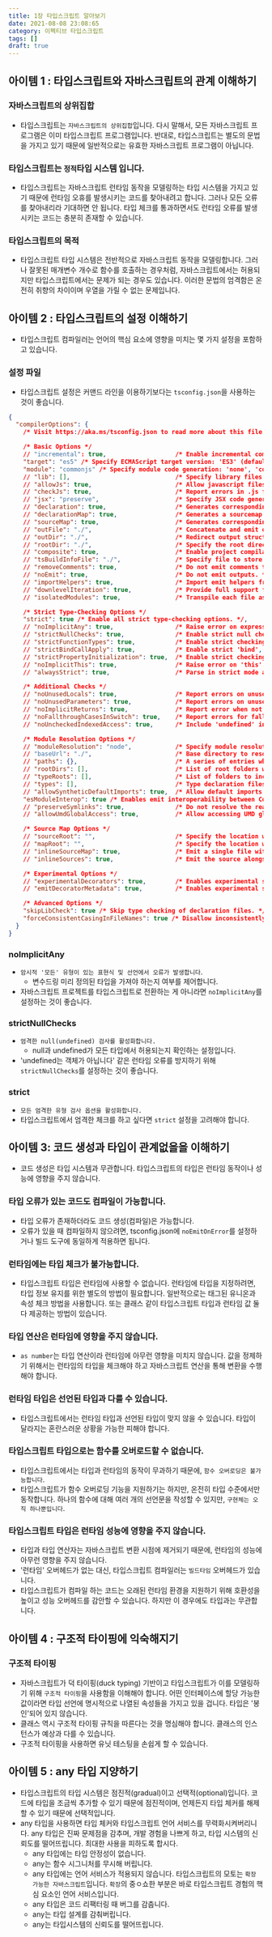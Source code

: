 ```yaml
---
title: 1장 타입스크립트 알아보기
date: 2021-08-08 23:08:65
category: 이펙티브 타입스크립트
tags: []
draft: true
---
```


## 아이템 1 : 타입스크립트와 자바스크립트의 관계 이해하기

### 자바스크립트의 상위집합

- 타입스크립트는 `자바스크립트의 상위집합`입니다. 다시 말해서, 모든 자바스크립트 프로그램은 이미 타입스크립트 프로그램입니다. 반대로, 타입스크립트는 별도의 문법을 가지고 있기 때문에 일반적으로는 유효한 자바스크립트 프로그램이 아닙니다.

### 타입스크립트는 `정적`타입 시스템 입니다.

- 타입스크립트는 자바스크립트 런타임 동작을 모델링하는 타입 시스템을 가지고 있기 때문에 런타임 오휴를 발생시키는 코드를 찾아내려고 합니다. 그러나 모든 오류를 찾아내리라 기대하면 안 됩니다. 타입 체크를 통과하면서도 런타임 오류를 발생시키는 코드는 충분히 존재할 수 있습니다.

### 타입스크립트의 목적

- 타입스크립트 타입 시스템은 전반적으로 자바스크립트 동작을 모델링합니다. 그러나 잘못된 매개변수 개수로 함수를 호출하는 경우처럼, 자바스크립트에서는 허용되지만 타입스크립트에서는 문제가 되는 경우도 있습니다. 이러한 문법의 엄격함은 온전히 취향의 차이이며 우열을 가릴 수 없는 문제입니다.

## 아이템 2 : 타입스크립트의 설정 이해하기

- 타입스크립트 컴파일러는 언어의 핵심 요소에 영향을 미치는 몇 가지 설정을 포함하고 있습니다.

### 설정 파일

- 타입스크립트 설정은 커맨드 라인을 이용하기보다는 `tsconfig.json`을 사용하는 것이 좋습니다.

```json
{
  "compilerOptions": {
    /* Visit https://aka.ms/tsconfig.json to read more about this file */

    /* Basic Options */
    // "incremental": true,                   /* Enable incremental compilation */
    "target": "es5" /* Specify ECMAScript target version: 'ES3' (default), 'ES5', 'ES2015', 'ES2016', 'ES2017', 'ES2018', 'ES2019', 'ES2020', or 'ESNEXT'. */,
    "module": "commonjs" /* Specify module code generation: 'none', 'commonjs', 'amd', 'system', 'umd', 'es2015', 'es2020', or 'ESNext'. */,
    // "lib": [],                             /* Specify library files to be included in the compilation. */
    // "allowJs": true,                       /* Allow javascript files to be compiled. */
    // "checkJs": true,                       /* Report errors in .js files. */
    // "jsx": "preserve",                     /* Specify JSX code generation: 'preserve', 'react-native', or 'react'. */
    // "declaration": true,                   /* Generates corresponding '.d.ts' file. */
    // "declarationMap": true,                /* Generates a sourcemap for each corresponding '.d.ts' file. */
    // "sourceMap": true,                     /* Generates corresponding '.map' file. */
    // "outFile": "./",                       /* Concatenate and emit output to single file. */
    // "outDir": "./",                        /* Redirect output structure to the directory. */
    // "rootDir": "./",                       /* Specify the root directory of input files. Use to control the output directory structure with --outDir. */
    // "composite": true,                     /* Enable project compilation */
    // "tsBuildInfoFile": "./",               /* Specify file to store incremental compilation information */
    // "removeComments": true,                /* Do not emit comments to output. */
    // "noEmit": true,                        /* Do not emit outputs. */
    // "importHelpers": true,                 /* Import emit helpers from 'tslib'. */
    // "downlevelIteration": true,            /* Provide full support for iterables in 'for-of', spread, and destructuring when targeting 'ES5' or 'ES3'. */
    // "isolatedModules": true,               /* Transpile each file as a separate module (similar to 'ts.transpileModule'). */

    /* Strict Type-Checking Options */
    "strict": true /* Enable all strict type-checking options. */,
    // "noImplicitAny": true,                 /* Raise error on expressions and declarations with an implied 'any' type. */
    // "strictNullChecks": true,              /* Enable strict null checks. */
    // "strictFunctionTypes": true,           /* Enable strict checking of function types. */
    // "strictBindCallApply": true,           /* Enable strict 'bind', 'call', and 'apply' methods on functions. */
    // "strictPropertyInitialization": true,  /* Enable strict checking of property initialization in classes. */
    // "noImplicitThis": true,                /* Raise error on 'this' expressions with an implied 'any' type. */
    // "alwaysStrict": true,                  /* Parse in strict mode and emit "use strict" for each source file. */

    /* Additional Checks */
    // "noUnusedLocals": true,                /* Report errors on unused locals. */
    // "noUnusedParameters": true,            /* Report errors on unused parameters. */
    // "noImplicitReturns": true,             /* Report error when not all code paths in function return a value. */
    // "noFallthroughCasesInSwitch": true,    /* Report errors for fallthrough cases in switch statement. */
    // "noUncheckedIndexedAccess": true,      /* Include 'undefined' in index signature results */

    /* Module Resolution Options */
    // "moduleResolution": "node",            /* Specify module resolution strategy: 'node' (Node.js) or 'classic' (TypeScript pre-1.6). */
    // "baseUrl": "./",                       /* Base directory to resolve non-absolute module names. */
    // "paths": {},                           /* A series of entries which re-map imports to lookup locations relative to the 'baseUrl'. */
    // "rootDirs": [],                        /* List of root folders whose combined content represents the structure of the project at runtime. */
    // "typeRoots": [],                       /* List of folders to include type definitions from. */
    // "types": [],                           /* Type declaration files to be included in compilation. */
    // "allowSyntheticDefaultImports": true,  /* Allow default imports from modules with no default export. This does not affect code emit, just typechecking. */
    "esModuleInterop": true /* Enables emit interoperability between CommonJS and ES Modules via creation of namespace objects for all imports. Implies 'allowSyntheticDefaultImports'. */,
    // "preserveSymlinks": true,              /* Do not resolve the real path of symlinks. */
    // "allowUmdGlobalAccess": true,          /* Allow accessing UMD globals from modules. */

    /* Source Map Options */
    // "sourceRoot": "",                      /* Specify the location where debugger should locate TypeScript files instead of source locations. */
    // "mapRoot": "",                         /* Specify the location where debugger should locate map files instead of generated locations. */
    // "inlineSourceMap": true,               /* Emit a single file with source maps instead of having a separate file. */
    // "inlineSources": true,                 /* Emit the source alongside the sourcemaps within a single file; requires '--inlineSourceMap' or '--sourceMap' to be set. */

    /* Experimental Options */
    // "experimentalDecorators": true,        /* Enables experimental support for ES7 decorators. */
    // "emitDecoratorMetadata": true,         /* Enables experimental support for emitting type metadata for decorators. */

    /* Advanced Options */
    "skipLibCheck": true /* Skip type checking of declaration files. */,
    "forceConsistentCasingInFileNames": true /* Disallow inconsistently-cased references to the same file. */
  }
}
```

### noImplicitAny

- `암시적 '모든' 유형이 있는 표현식 및 선언에서 오류가 발생합니다`.
  - 변수드링 미리 정의된 타입을 가져야 하는지 여부를 제어합니다.
- 자바스크립트 프로젝트를 타입스크립트로 전환하는 게 아니라면 `noImplicitAny`를 설정하는 것이 좋습니다.

### strictNullChecks

- `엄격한 null(undefined) 검사를 활성화합니다.`
  - null과 undefined가 모든 타입에서 허용되는지 확인하는 설정입니다.
- 'undefined는 객체가 아닙니다' 같은 런타임 오류를 방지하기 위해 `strictNullChecks`를 설정하는 것이 좋습니다.

### strict

- `모든 엄격한 유형 검사 옵션을 활성화합니다.`
- 타입스크립트에서 엄격한 체크를 하고 싶다면 `strict` 설정을 고려해야 합니다.

## 아이템 3: 코드 생성과 타입이 관계없을을 이해하기

- 코드 생성은 타입 시스템과 무관합니다. 타입스크립트의 타입은 런타임 동작이나 성능에 영향을 주지 않습니다.

### 타입 오류가 있는 코드도 컴파일이 가능합니다.

- 타입 오류가 존재하더라도 코드 생성(컴파일)은 가능합니다.
- 오류가 있을 때 컴파일하지 않으려면, tsconfig.json에 `noEmitOnError`를 설정하거나 빌드 도구에 동일하게 적용하면 됩니다.

### 런타임에는 타입 체크가 불가능합니다.

- 타입스크립트 타입은 런타임에 사용할 수 없습니다. 런타임에 타입을 지정하려면, 타입 정보 유지를 위한 별도의 방법이 필요합니다. 일반적으로는 태그된 유니온과 속성 체크 방법을 사용합니다. 또는 클래스 같이 타입스크립트 타입과 런타임 값 둘 다 제공하는 방법이 있습니다.

### 타입 연산은 런타임에 영향을 주지 않습니다.

- `as number`는 타입 연산이라 런타임에 아무런 영향을 미치지 않습니다. 값을 정제하기 위해서는 런타임의 타입을 체크해야 하고 자바스크립트 연산을 통해 변환을 수행해야 합니다.

### 런타임 타입은 선언된 타입과 다를 수 있습니다.

- 타입스크립트에서는 런타임 타입과 선언된 타입이 맞지 않을 수 있습니다. 타입이 달라지는 혼란스러운 상황을 가능한 피해야 합니다.

### 타입스크립트 타입으로는 함수를 오버로드할 수 없습니다.

- 타입스크립트에서는 타입과 런타임의 동작이 무과하기 때문에, `함수 오버로딩은 불가능합니다`.
- 타입스크립트가 함수 오버로딩 기능을 지원하기는 하지만, 온전히 타입 수준에서만 동작합니다. 하나의 함수에 대해 여러 개의 선언문을 작성할 수 있지만, `구현체는 오직 하나뿐입니다`.

### 타입스크립트 타입은 런타임 성능에 영향을 주지 않습니다.

- 타입과 타입 연산자는 자바스크립트 변환 시점에 제거되기 때문에, 런타임의 성능에 아무런 영향을 주지 않습니다.
- '런타임' 오버헤드가 없는 대신, 타입스크립트 컴파일러는 `빌드타임` 오버헤드가 있습니다.
- 타입스크립트가 컴파일 하는 코드는 오래된 런타임 환경을 지원하기 위해 호환성을 높이고 성능 오버헤드를 감안할 수 있습니다. 하지만 이 경우에도 타입과는 무관합니다.

## 아이템 4 : 구조적 타이핑에 익숙해지기

### 구조적 타이핑

- 자바스크립트가 덕 타이핑(duck typing) 기반이고 타입스크립트가 이를 모델링하기 위해 `구조적 타이핑`을 사용함을 이해해야 합니다. 어떤 인터페이스에 할당 가능한 값이라면 타입 선언에 명시적으로 나열된 속성들을 가지고 있을 겁니다. 타입은 '봉인'되어 있지 않습니다.
- 클래스 역시 구조적 타이핑 규칙을 따른다는 것을 명심해야 합니다. 클래스의 인스턴스가 예상과 다를 수 있습니다.
- 구조적 타이핑을 사용하면 유닛 테스팅을 손쉽게 할 수 있습니다.

## 아이템 5 : any 타입 지양하기

- 타입스크립트의 타입 시스템은 점진적(gradual)이고 선택적(optional)입니다. 코드에 타입을 조금씩 추가할 수 있기 때문에 점진적이며, 언제든지 타입 체커를 해제할 수 있기 때문에 선택적입니다.
- any 타입을 사용하면 타입 체커와 타입스크립트 언어 서비스를 무력화시켜버리니다. any 타입은 진짜 문제점을 감추며, 개발 경험을 나쁘게 하고, 타입 시스템의 신뢰도를 떨어뜨립니다. 최대한 사용을 피하도록 합시다.
  - any 타입에는 타입 안정성이 없습니다.
  - any는 함수 시그니처를 무시해 버립니다.
  - any 타입에는 언어 서비스가 적용되지 않습니다. 타입스크립트의 모토는 `확장 가능한 자바스크립트`입니다. `확장`의 중ㅇ쇼한 부분은 바로 타입스크립트 경험의 핵심 요소인 언어 서비스입니다.
  - any 타입은 코드 리팩터링 때 버그를 감춥니다.
  - any는 타입 설계를 감춰버립니다.
  - any는 타입시스템의 신뢰도를 떨어뜨립니다.

